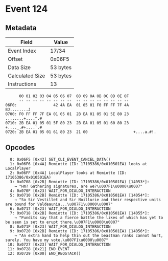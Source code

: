 # Event 124

## Metadata

| Field           | Value    |
|-----------------|----------|
| Event Index     | 17/34    |
| Offset          | 0x06F5   |
| Data Size       | 53 bytes |
| Calculated Size | 53 bytes |
| Instructions    | 13       |

```
      00 01 02 03 04 05 06 07  08 09 0A 0B 0C 0D 0E 0F
      -- -- -- -- -- -- -- --  -- -- -- -- -- -- -- --
06F0:                42 4A EA  01 05 01 F0 FF FF 7F 4A       BJ........J
0700: F0 FF FF 7F EA 01 05 01  2B EA 01 05 01 5E 80 23  ........+....^.#
0710: 2B EA 01 05 01 5F 80 23  2B EA 01 05 01 60 80 23  +...._.#+....`.#
0720: 2B EA 01 05 01 61 80 23  21 00                    +....a.#!.      
```

## Opcodes

```
  0: 0x06F5 [0x42] SET_CLI_EVENT_CANCEL_DATA()
  1: 0x06F6 [0x4A] Remiotte (ID: 17105386/0x010501EA) looks at LocalPlayer
  2: 0x06FF [0x4A] LocalPlayer looks at Remiotte (ID: 17105386/0x010501EA)
  3: 0x0708 [0x2B] Remiotte (ID: 17105386/0x010501EA) [14053*]:
    → "Hm? Gathering signatures, are we?\u007F1\u0000\u0007"
  4: 0x070F [0x23] WAIT_FOR_DIALOG_INTERACTION
  5: 0x0710 [0x2B] Remiotte (ID: 17105386/0x010501EA) [14054*]:
    → "So Sir Vestillet and Sir Noillurie and their respective units are bound for Valdeaunia...\u007F1\u0000\u0007"
  6: 0x0717 [0x23] WAIT_FOR_DIALOG_INTERACTION
  7: 0x0718 [0x2B] Remiotte (ID: 17105386/0x010501EA) [14055*]:
    → "Pundits say that a fierce battle the likes of which has yet to be seen is set to erupt there.\u007F1\u0000\u0007"
  8: 0x071F [0x23] WAIT_FOR_DIALOG_INTERACTION
  9: 0x0720 [0x2B] Remiotte (ID: 17105386/0x010501EA) [14056*]:
    → "An extra hand to help thin out the beastman ranks cannot hurt, surely. You have my vote.\u007F1\u0000\u0007"
 10: 0x0727 [0x23] WAIT_FOR_DIALOG_INTERACTION
 11: 0x0728 [0x21] END_EVENT
 12: 0x0729 [0x00] END_REQSTACK()
```
